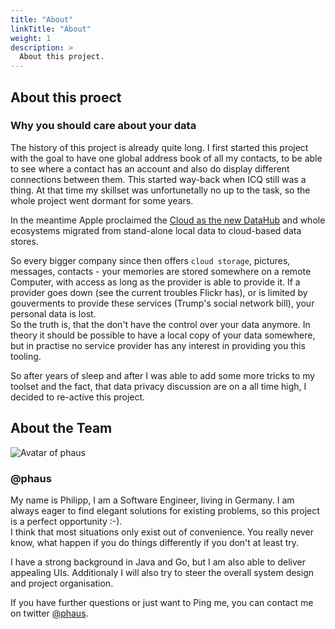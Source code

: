 ```yaml
---
title: "About"
linkTitle: "About"
weight: 1
description: >
  About this project.
---
```


## About this proect

### Why you should care about your data

The history of this project is already quite long. I first started this project with the goal to have one global address book of all my contacts, to be able to see where a contact has an account and also do display different connections between them.
This started way-back when ICQ still was a thing.
At that time my skillset was unfortunetally no up to the task, so the whole project went dormant for some years.

In the meantime Apple proclaimed the [Cloud as the new DataHub](https://techcrunch.com/2011/06/06/icloud-digital-hub/) and whole ecosystems migrated from stand-alone local data to cloud-based data stores.

So every bigger company since then offers `cloud storage`, pictures, messages, contacts - your memories are stored somewhere on a remote Computer, with access as long as the provider is able to provide it.
If a provider goes down (see the current troubles Flickr has), or is limited by gouverments to provide these services (Trump's social network bill), your personal data is lost.  
So the truth is, that the don't have the control over your data anymore.
In theory it should be possible to have a local copy of your data somewhere, but in practise no service provider has any interest in providing you this tooling.

So after years of sleep and after I was able to add some more tricks to my toolset and the fact, that data privacy discussion are on a all time high, I decided to re-active this project.

## About the Team

<img src="team/phaus.png" alt="Avatar of phaus" class="avatar" />

### @phaus

My name is Philipp, I am a Software Engineer, living in Germany. I am always eager to find elegant solutions for existing problems, so this project is a perfect opportunity :-).  
I think that most situations only exist out of convenience. You really never know, what happen if you do things differently if you don't at least try.  

I have a strong background in Java and Go, but I am also able to deliver appealing UIs.
Additionaly I will also try to steer the overall system design and project organisation.

If you have further questions or just want to Ping me, you can contact me on twitter [@phaus](https://twitter.com/phaus).

